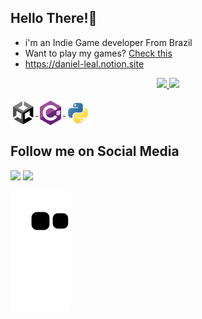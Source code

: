 ##   Hello There!👋
- i'm an Indie Game developer From Brazil
- Want to play my games? [Check this](https://daniel-leal.itch.io/)
- https://daniel-leal.notion.site 

<!--- Github Stats --->
<div align="center">
  <a href="https://github.com/Daniel-leal-lima">
  <img height="180em" src="https://github-readme-stats.vercel.app/api?username=Daniel-leal-lima&show_icons=true&theme=dark&include_all_commits=true&count_private=true"/>
  <img height="180em" src="https://github-readme-stats.vercel.app/api/top-langs/?username=Daniel-leal-lima&layout=compact&langs_count=7&theme=dark"/>
</div>

<div style="display: inline_block"><br>
  <img align="center" alt="Dan-Unity" height="40" width="40" src="https://github.com/devicons/devicon/blob/master/icons/unity/unity-original.svg" />
  <img align="center" alt="Dan-Csharp" height="40" width="40" src="https://raw.githubusercontent.com/devicons/devicon/master/icons/csharp/csharp-original.svg"/>
  <img align="center" alt="Dan-Python" height="40" width="40" src="https://raw.githubusercontent.com/devicons/devicon/master/icons/python/python-original.svg"/>
   </a>
</div>

## Follow me on Social Media

<div> 
  <a href="https://www.instagram.com/daniel_leal_dev" target="_blank"><img src="https://img.shields.io/badge/-Instagram-%23E4405F?style=for-the-badge&logo=instagram&logoColor=white" target="_blank"></a>
  <a href="https://www.linkedin.com/in/daniel-leal-lima/" target="_blank"><img src="https://img.shields.io/badge/-LinkedIn-%230077B5?style=for-the-badge&logo=linkedin&logoColor=white" target="_blank"></a> 
  
  ![Snake animation](https://github.com/Daniel-leal-lima/Daniel-leal-lima/blob/output/github-contribution-grid-snake.svg)
 
</div> 
